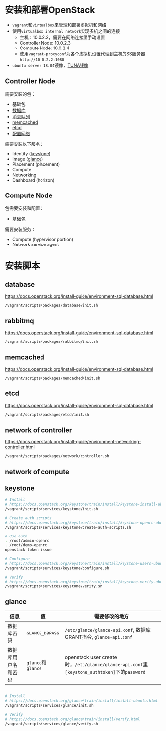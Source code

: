 # 安装和部署OpenStack

- `vagrant`和`virtualbox`来管理和部署虚拟机和网络
- 使用`virtualbox internal network`实现多机之间的连接
  - 主机：10.0.2.2，需要在网络连接里手动设置
  - Controller Node: 10.0.2.3
  - Compute Node: 10.0.2.4
  - 使用`vagrant-proxyconf`为各个虚拟机设置代理到主机的SS服务器`http://10.0.2.2:1080`
- `ubuntu server 18.04`镜像，[TUNA镜像](https://mirrors.tuna.tsinghua.edu.cn/ubuntu-cloud-images/bionic/)

## Controller Node

需要安装的包：
- 基础包
- [数据库](#database)
- [消息队列](#rabbitmq)
- [memcached](#memcached)
- [etcd](#etcd)
- [配置网络](#network-of-controller)

需要安装以下服务：
- Identity ([keystone](#keystone))
- Image ([glance](#glance))
- Placement (placement)
- Compute
- Networking
- Dashboard (horizon)

## Compute Node

包需要安装和配置：
- 基础包

需要安装服务：
- Compute (hypervisor portion)
- Network service agent

# 安装脚本

## database

https://docs.openstack.org/install-guide/environment-sql-database.html

```bash
/vagrant/scripts/packages/database/init.sh
```

## rabbitmq

https://docs.openstack.org/install-guide/environment-sql-database.html

```bash
/vagrant/scripts/packages/rabbitmq/init.sh
```

## memcached

https://docs.openstack.org/install-guide/environment-sql-database.html

```bash
/vagrant/scripts/packages/memcached/init.sh
```

## etcd

https://docs.openstack.org/install-guide/environment-sql-database.html


```bash
/vagrant/scripts/packages/etcd/init.sh
```

## network of controller

https://docs.openstack.org/install-guide/environment-networking-controller.html

```bash
/vagrant/scripts/packages/network/controller.sh
```

## network of compute

## keystone

```bash
# Install
# https://docs.openstack.org/keystone/train/install/keystone-install-ubuntu.html
/vagrant/scripts/services/keystone/init.sh

# Create auth scripts
# https://docs.openstack.org/keystone/train/install/keystone-openrc-ubuntu.html
/vagrant/scripts/services/keystone/create-auth-scripts.sh

# Use auth
. /root/admin-openrc
. /root/demo-openrc
openstack token issue

# Configure
# https://docs.openstack.org/keystone/train/install/keystone-users-ubuntu.html
/vagrant/scripts/services/keystone/configure.sh

# Verify
# https://docs.openstack.org/keystone/train/install/keystone-verify-ubuntu.html
/vagrant/scripts/services/keystone/verify.sh

```

## glance


| 信息 | 值 | 需要修改的地方 |
| -- | -- | -- |
| 数据库密码 | `GLANCE_DBPASS` | `/etc/glance/glance-api.conf`, 数据库GRANT指令, `glance-api.conf` |
| 数据库用户名和密码 | `glance`和`glance` | openstack user create时，`/etc/glance/glance-api.conf`里`[keystone_authtoken]`下的`password` |

```bash

# Install
# https://docs.openstack.org/glance/train/install/install-ubuntu.html
/vagrant/scripts/services/glance/init.sh

# Verify
# https://docs.openstack.org/glance/train/install/verify.html
/vagrant/scripts/services/glance/verify.sh

```
